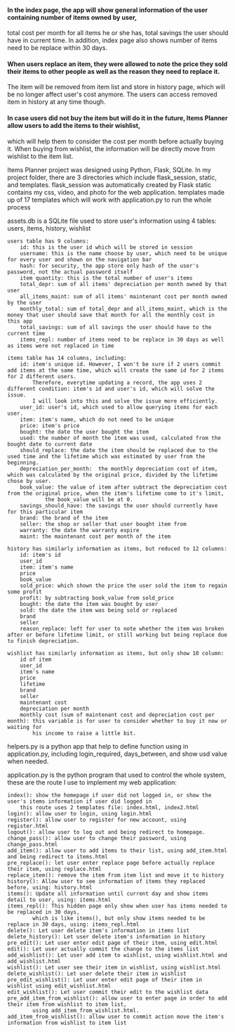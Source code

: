 #### In the index page, the app will show general information of the user containing number of items owned by user,
total cost per month for all items he or she has, total savings the user should have in current time. In addition,
index page also shows number of items need to be replace within 30 days.

#### When users replace an item, they were allowed to note the price they sold their items to other people as well as the reason they need to replace it.
The item will be removed from item list and store in history page, which will be no longer affect user's cost anymore.
The users can access removed item in history at any time though.

#### In case users did not buy the item but will do it in the future, Items Planner allow users to add the items to their wishlist,
which will help them to consider the cost per month before actually buying it. When buying from wishlist, the information will be directly move from wishlist to the item list.

Items Planner project was designed using Python, Flask, SQLite. In my project folder, there are 3 directories which include flask_session, static, and templates.
flask_session was automatically created by Flask
static contains my css, video, and photo for the web application.
templates made up of 17 templates which will work with application.py to run the whole process

assets.db is a SQLite file used to store user's information using 4 tables: users, items, history, wishlist

	users table has 9 columns:
		id: this is the user id which will be stored in session
		username: this is the name choose by user, which need to be unique for every user and shown on the navigation bar
		hash: for security, the app store only hash of the user's password, not the actual password itself
		item quantity: this is the total number of user's items
		total_depr: sum of all items' depreciation per month owned by that user
		all_items_maint: sum of all items' maintenant cost per month owned by the user
		monthly_total: sum of total_depr and all_items_maint, which is the money that user should save that month for all the monthly cost in this app
		total_savings: sum of all savings the user should have to the current time
		items_repl: number of items need to be replace in 30 days as well as items were not replaced in time

	items table has 14 columns, including:
		id: item's unique id. However, I won't be sure if 2 users commit add items at the same time, which will create the same id for 2 items for 2 different users.
			Therefore, everytime updating a record, the app uses 2 different condition: item's id and user's id, which will solve the issue.
			I will look into this and solve the issue more efficiently.
		user_id: user's id, which used to allow querying items for each user.
		item: item's name, which do not need to be unique
		price: item's price
		bought: the date the user bought the item
		used: the number of month the item was used, calculated from the bought date to current date
		should_replace: the date the item should be replaced due to the used time and the lifetime which was estimated by user from the beginning.
		depreciation_per_month:  the monthly depreciation cost of item, which was calculated by the original price, divided by the lifetime chose by user.
		book_value: the value of item after subtract the depreciation cost from the original price, when the item's lifetime come to it's limit,
				the book_value will be at 0.
		savings_should_have: the savings the user should currently have for this particular item
		brand: the brand of the item
		seller: the shop or seller that user bought item from
		warranty: the date the warranty expire
		maint: the maintenant cost per month of the item

	history has similarly information as items, but reduced to 12 columns:
		id: item's id
		user_id
		item: item's name
		price
		book_value
		sold_price: which shown the price the user sold the item to regain some profit
		profit: by subtracting book_value from sold_price
		bought: the date the item was bought by user
		sold: the date the item was being sold or replaced
		brand
		seller
		reason_replace: left for user to note whether the item was broken after or before lifetime limit, or still working but being replace due to finish depreciation.

	wishlist has similarly information as items, but only show 10 column:
		id of item
		user_id
		item's name
		price
		lifetime
		brand
		seller
		maintenant cost
		depreciation per month
		monthly cost (sum of maintenant cost and depreciation cost per month): this variable is for user to consider whether to buy it now or waiting for
			his income to raise a little bit.

helpers.py is a python app that help to define function using in application.py, including login_required, days_between, and show usd value when needed.

application.py is the python program that used to control the whole system, these are the route I use to implement my web application:

	index(): show the homepage if user did not logged in, or show the user's items information if user did logged in
		this route uses 2 templates file: index.html, index2.html
	login(): allow user to login, using login.html
	register(): allow user to register for new account, using register.html
	logout(): allow user to log out and being redirect to homepage.
	change_pass(): allow user to change their password, using change_pass.html
	add_item(): allow user to add items to their list, using add_item.html and being redirect to items.html
	pre_replace(): let user enter replace page before actually replace their item, using replace.html
	replace_item(): remove the item from item list and move it to history
	history(): Allow user to see information of items they replaced before, using: history.html
	items(): Update all information until current day and show items detail to user, using: items.html
	items_repl(): This hidden page only show when user has items needed to be replaced in 30 days,
			which is like items(), but only show items needed to be replace in 30 days, using: items_repl.html
	delete(): Let user delete item's information in items list
	delete_history(): Let user delete item's information in history
	pre_edit(): Let user enter edit page of their item, using edit.html
	edit(): Let user actually commit the change to the items list
	add_wishlist(): Let user add item to wishlist, using wishlist.html and add_wishlist.html
	wishlist(): Let user see their item in wishlist, using wishlist.html
	delete_wishlist(): Let user delete their item in wishlist
	pre_edit_wishlist(): Let user enter edit page of their item in wishlist using edit_wishlist.html
	edit_wishlist(): Let user commit their edit to the wishlist data
	pre_add_item_from_wishlist(): allow user to enter page in order to add their item from wishlist to item list,
			using add_item_from_wishlist.html.
	add_item_from_wishlist(): allow user to commit action move the item's information from wishlist to item list


